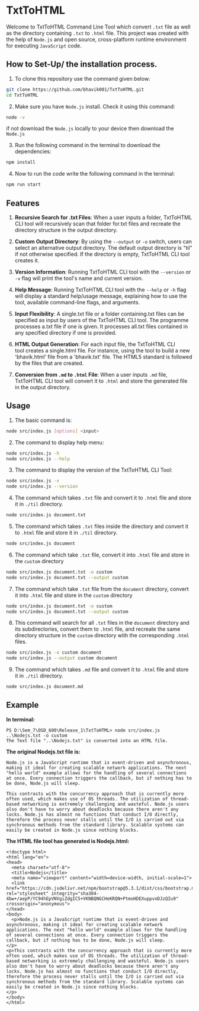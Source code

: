 # TxtToHTML

Welcome to TxtToHTML Command Line Tool which convert `.txt` file as well as the directory containing `.txt` to `.html` file. This project was created with the help of `Node.js` and open source, cross-platform runtime environment for executing `JavaScript` code.

## How to Set-Up/ the installation process.

1. To clone this repository use the command given below:

```bash
git clone https://github.com/bhavik001/TxtToHTML.git
cd TxtToHTML
```

2.  Make sure you have `Node.js` install. Check it using this command:

```bash
node -v
```

if not download the `Node.js` locally to your device then download the `Node.js`

3.  Run the following command in the terminal to download the dependencies:

```bash
npm install
```

4. Now to run the code write the following command in the terminal:

```bash
npm run start
```

## Features

1. **Recursive Search for .txt Files**: When a user inputs a folder, TxtToHTML CLI tool will recursively scan that folder for.txt files and recreate the directory structure in the output directory.

2. **Custom Output Directory**: By using the `--output` or `-o` switch, users can select an alternative output directory. The default output directory is "til" if not otherwise specified. If the directory is empty, TxtToHTML CLI tool creates it.

3. **Version Information**: Running TxtToHTML CLI tool with the `--version` or `-v` flag will print the tool's name and current version.

4. **Help Message**: Running TxtToHTML CLI tool with the `--help` or `-h` flag will display a standard help/usage message, explaining how to use the tool, available command-line flags, and arguments.

5. **Input Flexibility**: A single.txt file or a folder containing.txt files can be specified as input by users of the TxtToHTML CLI tool. The programme processes a.txt file if one is given. It processes all.txt files contained in any specified directory if one is provided.

6. **HTML Output Generation**: For each input file, the TxtToHTML CLI tool creates a single.html file. For instance, using the tool to build a new 'bhavik.html' file from a 'bhavik.txt' file. The HTML5 standard is followed by the files that are created.

7. **Conversion from `.md` to `.html` File**: When a user inputs `.md` file, TxtToHTML CLI tool will convert it to `.html` and store the generated file in the output directory.

## Usage

1. The basic command is:

```bash
node src/index.js [options] <input>
```

2. The command to display help menu:

```bash
node src/index.js -h
node src/index.js --help
```

3. The command to display the version of the TxtToHTML CLI Tool:

```bash
node src/index.js -v
node src/index.js --version
```

4. The command which takes `.txt` file and convert it to `.html` file and store it in `./til` directory.

```bash
node src/index.js document.txt
```

5. The command which takes `.txt` files inside the directory and convert it to `.html` file and store it in `./til` directory.

```bash
node src/index.js document
```

6. The command which take `.txt` file, convert it into `.html` file and store in the `custom` directory

```bash
node src/index.js document.txt -o custom
node src/index.js document.txt --output custom
```

7. The command which take `.txt` file from the `document` directory, convert it into `.html` file and store in the `custom` directory

```bash
node src/index.js document.txt -o custom
node src/index.js document.txt --output custom
```

8. This command will search for all `.txt` files in the `document` directory and its subdirectories, convert them to `.html` file, and recreate the same directory structure in the `custom` directory with the corresponding `.html` files.

```bash
node src/index.js -o custom document
node src/index.js --output custom document
```

9. The command which takes `.md` file and convert it to `.html` file and store it in `./til` directory.

```bash
node src/index.js document.md
```

## Example

**In terminal:**

```
PS D:\Sem_7\OSD_600\Release_1\TxtToHTML> node src/index.js ..\Nodejs.txt -o custom
The Text file "..\Nodejs.txt" is converted into an HTML file.
```

**The original Nodejs.txt file is:**

```
Node.js is a JavaScript runtime that is event-driven and asynchronous, making it ideal for creating scalable network applications. The next "hello world" example allows for the handling of several connections at once. Every connection triggers the callback, but if nothing has to be done, Node.js will sleep.

This contrasts with the concurrency approach that is currently more often used, which makes use of OS threads. The utilization of thread-based networking is extremely challenging and wasteful. Node.js users also don't have to worry about deadlocks because there aren't any locks. Node.js has almost no functions that conduct I/O directly, therefore the process never stalls until the I/O is carried out via synchronous methods from the standard library. Scalable systems can easily be created in Node.js since nothing blocks.
```

**The HTML file tool has generated is Nodejs.html:**

```
<!doctype html>
<html lang="en">
<head>
  <meta charset="utf-8">
  <title>Nodejs</title>
  <meta name="viewport" content="width=device-width, initial-scale=1">
  <link href="https://cdn.jsdelivr.net/npm/bootstrap@5.3.1/dist/css/bootstrap.min.css" rel="stylesheet" integrity="sha384-4bw+/aepP/YC94hEpVNVgiZdgIC5+VKNBQNGCHeKRQN+PtmoHDEXuppvnDJzQIu9" crossorigin="anonymous">
</head>
<body>
  <p>Node.js is a JavaScript runtime that is event-driven and asynchronous, making it ideal for creating scalable network applications. The next "hello world" example allows for the handling of several connections at once. Every connection triggers the callback, but if nothing has to be done, Node.js will sleep.
</p>
<p>This contrasts with the concurrency approach that is currently more often used, which makes use of OS threads. The utilization of thread-based networking is extremely challenging and wasteful. Node.js users also don't have to worry about deadlocks because there aren't any locks. Node.js has almost no functions that conduct I/O directly, therefore the process never stalls until the I/O is carried out via synchronous methods from the standard library. Scalable systems can easily be created in Node.js since nothing blocks.
</p>
</body>
</html>
```
